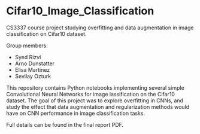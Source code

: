 # Cifar10_Image_Classification
CS3337 course project studying overfitting and data augmentation in image classification on Cifar10 dataset.

Group members:
* Syed Rizvi
* Arno Dunstatter
* Elisa Martinez
* Sevilay Ozturk



This repository contains Python notebooks implementing several simple Convolutional Neural Networks for image 
lassification on the Cifar10 dataset. The goal of this project was to explore overfitting in CNNs, and study
the effect that data augmentation and regularization methods would have on CNN performance in image
classification tasks.

Full details can be found in the final report PDF.

